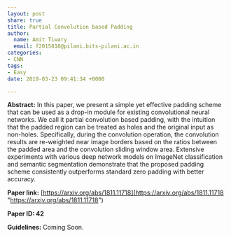 ```yaml
---
layout: post
share: true
title: Partial Convolution based Padding
author:
  name: Amit Tiwary
  email: f2015818@pilani.bits-pilani.ac.in
categories:
- CNN
tags:
- Easy
date: 2019-03-23 09:41:34 +0000

---
```

**Abstract:** In this paper, we present a simple yet effective padding scheme that can be used as a drop-in module for existing convolutional neural networks. We call it partial convolution based padding, with the intuition that the padded region can be treated as holes and the original input as non-holes. Specifically, during the convolution operation, the convolution results are re-weighted near image borders based on the ratios between the padded area and the convolution sliding window area. Extensive experiments with various deep network models on ImageNet classification and semantic segmentation demonstrate that the proposed padding scheme consistently outperforms standard zero padding with better accuracy.

**Paper link:** [https://arxiv.org/abs/1811.11718](https://arxiv.org/abs/1811.11718 "https://arxiv.org/abs/1811.11718")

**Paper ID: 42**

**Guidelines:** Coming Soon.